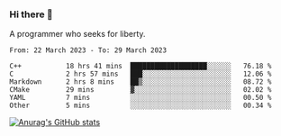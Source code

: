 ### Hi there 👋

<!--
**shejialuo/shejialuo** is a ✨ _special_ ✨ repository because its `README.md` (this file) appears on your GitHub profile.

Here are some ideas to get you started:

- 🔭 I’m currently working on ...
- 🌱 I’m currently learning ...
- 👯 I’m looking to collaborate on ...
- 🤔 I’m looking for help with ...
- 💬 Ask me about ...
- 📫 How to reach me: ...
- 😄 Pronouns: ...
- ⚡ Fun fact: ...
-->

A programmer who seeks for liberty.

<!--START_SECTION:waka-->

```text
From: 22 March 2023 - To: 29 March 2023

C++           18 hrs 41 mins  ███████████████████░░░░░░   76.18 %
C             2 hrs 57 mins   ███░░░░░░░░░░░░░░░░░░░░░░   12.06 %
Markdown      2 hrs 8 mins    ██▒░░░░░░░░░░░░░░░░░░░░░░   08.72 %
CMake         29 mins         ▓░░░░░░░░░░░░░░░░░░░░░░░░   02.02 %
YAML          7 mins          ░░░░░░░░░░░░░░░░░░░░░░░░░   00.50 %
Other         5 mins          ░░░░░░░░░░░░░░░░░░░░░░░░░   00.34 %
```

<!--END_SECTION:waka-->

[![Anurag's GitHub stats](https://github-readme-stats.vercel.app/api?username=shejialuo&show_icons=true&theme=dracula)](https://github.com/anuraghazra/github-readme-stats)
